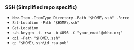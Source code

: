 ### SSH (Simplified repo specific) 

* `New-Item -ItemType Directory -Path "$HOME\.ssh" -Force` 
* `Set-Location -Path "$HOME\.ssh"` 
* `Get-Location`
* `ssh-keygen -t- rsa -b 4096 -C "your_email@mhhc.org"`
* `gci -Path "$HOME\.ssh"`
* `gc "$HOME\.ssh\id_rsa.pub"`